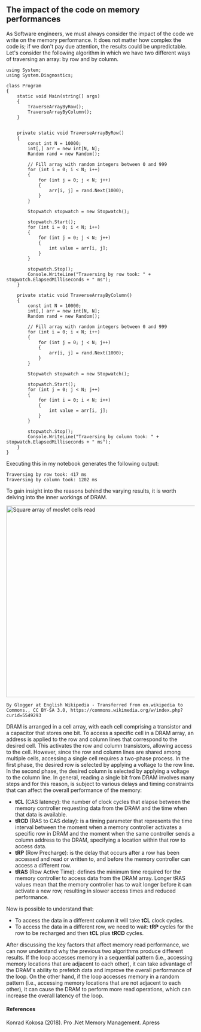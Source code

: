 The impact of the code on memory performances
---

As Software engineers, we must always consider the impact of the code we write on the memory performance.
It does not matter how complex the code is; if we don't pay due attention, the results could be unpredictable.
Let's consider the following algorithm in which we have two different ways of traversing an array: by row and by column.

```
using System;
using System.Diagnostics;

class Program
{
    static void Main(string[] args)
    {
        TraverseArrayByRow();
        TraverseArrayByColumn();
    }


    private static void TraverseArrayByRow()
    {
        const int N = 10000;
        int[,] arr = new int[N, N];
        Random rand = new Random();

        // Fill array with random integers between 0 and 999
        for (int i = 0; i < N; i++)
        {
            for (int j = 0; j < N; j++)
            {
                arr[i, j] = rand.Next(1000);
            }
        }

        Stopwatch stopwatch = new Stopwatch();

        stopwatch.Start();
        for (int i = 0; i < N; i++)
        {
            for (int j = 0; j < N; j++)
            {
                int value = arr[i, j];
            }
        }

        stopwatch.Stop();
        Console.WriteLine("Traversing by row took: " + stopwatch.ElapsedMilliseconds + " ms");
    }
    
    private static void TraverseArrayByColumn()
    {
        const int N = 10000;
        int[,] arr = new int[N, N];
        Random rand = new Random();

        // Fill array with random integers between 0 and 999
        for (int i = 0; i < N; i++)
        {
            for (int j = 0; j < N; j++)
            {
                arr[i, j] = rand.Next(1000);
            }
        }

        Stopwatch stopwatch = new Stopwatch();

        stopwatch.Start();
        for (int j = 0; j < N; j++)
        {
            for (int i = 0; i < N; i++)
            {
                int value = arr[i, j];
            }
        }

        stopwatch.Stop();
        Console.WriteLine("Traversing by column took: " + stopwatch.ElapsedMilliseconds + " ms");
    }
}
```

Executing this in my notebook generates the following output:

```
Traversing by row took: 417 ms
Traversing by column took: 1202 ms
```

To gain insight into the reasons behind the varying results, it is worth delving into the inner workings of DRAM.

<a title="Glogger at English Wikipedia, CC BY-SA 3.0 &lt;http://creativecommons.org/licenses/by-sa/3.0/&gt;, via Wikimedia Commons" href="https://commons.wikimedia.org/wiki/File:Square_array_of_mosfet_cells_read.png"><img width="512" alt="Square array of mosfet cells read" src="https://upload.wikimedia.org/wikipedia/commons/thumb/3/3d/Square_array_of_mosfet_cells_read.png/512px-Square_array_of_mosfet_cells_read.png"></a>

`By Glogger at English Wikipedia - Transferred from en.wikipedia to Commons., CC BY-SA 3.0, https://commons.wikimedia.org/w/index.php?curid=5549293`


DRAM is arranged in a cell array, with each cell comprising a transistor and a capacitor that stores one bit. 
To access a specific cell in a DRAM array, an address is applied to the row and column lines that correspond to the desired cell. This activates the row and column transistors, allowing access to the cell. However, since the row and column lines are shared among multiple cells, accessing a single cell requires a two-phase process. In the first phase, the desired row is selected by applying a voltage to the row line. In the second phase, the desired column is selected by applying a voltage to the column line. In general, reading a single bit from DRAM involves many steps and for this reason, is subject to various delays and timing constraints that can affect the overall performance of the memory:

<ul>
    <li> <strong>tCL</strong> (CAS latency): the number of clock cycles that elapse between the memory controller requesting data from the DRAM and the time when that data is   available.</li>
    <li> <strong>tRCD</strong> (RAS to CAS delay): is a timing parameter that represents the time interval between the moment when a memory controller activates a specific row in DRAM and the moment when the same controller sends a column address to the DRAM, specifying a location within that row to access data.</li>
    <li> <strong>tRP</strong> (Row Precharge): is the delay that occurs after a row has been accessed and read or written to, and before the memory controller can access a different row.</li>
    <li> <strong>tRAS</strong> (Row Active Time): defines the minimum time required for the memory controller to access data from the DRAM array. Longer tRAS values mean that the memory controller has to wait longer before it can activate a new row, resulting in slower access times and reduced performance.</li>
</ul>

Now is possible to understand that:

<ul>
   <li> To access the data in a different column it will take <strong>tCL</strong> clock cycles. </li>
   <li> To access the data in a different row, we need to wait: <strong>tRP</strong> cycles for the row to be recharged and then <strong>tCL</strong> plus <strong>tRCD</strong> cycles. </li>
</ul>

After discussing the key factors that affect memory read performance, we can now understand why the previous two algorithms produce different results. 
 If the loop accesses memory in a sequential pattern (i.e., accessing memory locations that are adjacent to each other), it can take advantage of the DRAM's ability to prefetch data and improve the overall performance of the loop. On the other hand, if the loop accesses memory in a random pattern (i.e., accessing memory locations that are not adjacent to each other), it can cause the DRAM to perform more read operations, which can increase the overall latency of the loop.


#### <strong>References</strong>

Konrad Kokosa (2018). Pro .Net Memory Management. Apress
